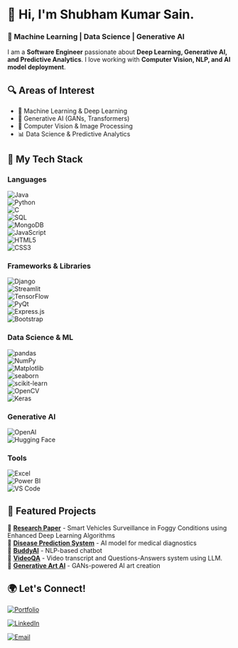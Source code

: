 # 👋 Hi, I'm Shubham Kumar Sain.  
### 🚀 Machine Learning | Data Science | Generative AI  

I am a **Software Engineer** passionate about **Deep Learning, Generative AI, and Predictive Analytics**. I love working with **Computer Vision, NLP, and AI model deployment**.

## 🔍 Areas of Interest  
- 🧠 Machine Learning & Deep Learning  
- 🤖 Generative AI (GANs, Transformers)  
- 🔬 Computer Vision & Image Processing  
- 📊 Data Science & Predictive Analytics  

## 🚀 My Tech Stack  

### Languages  
![Java](https://img.shields.io/badge/Java-007396?style=for-the-badge&logo=java&logoColor=white)  
![Python](https://img.shields.io/badge/Python-3776AB?style=for-the-badge&logo=python&logoColor=white)  
![C](https://img.shields.io/badge/C-00599C?style=for-the-badge&logo=c&logoColor=white)  
![SQL](https://img.shields.io/badge/SQL-4479A1?style=for-the-badge&logo=mysql&logoColor=white)  
![MongoDB](https://img.shields.io/badge/MongoDB-47A248?style=for-the-badge&logo=mongodb&logoColor=white)  
![JavaScript](https://img.shields.io/badge/JavaScript-F7DF1E?style=for-the-badge&logo=javascript&logoColor=black)  
![HTML5](https://img.shields.io/badge/HTML5-E34F26?style=for-the-badge&logo=html5&logoColor=white)  
![CSS3](https://img.shields.io/badge/CSS3-1572B6?style=for-the-badge&logo=css3&logoColor=white)  

### Frameworks & Libraries  
![Django](https://img.shields.io/badge/Django-092E20?style=for-the-badge&logo=django&logoColor=white)  
![Streamlit](https://img.shields.io/badge/Streamlit-FF4B4B?style=for-the-badge&logo=streamlit&logoColor=white)  
![TensorFlow](https://img.shields.io/badge/TensorFlow-FF6F00?style=for-the-badge&logo=tensorflow&logoColor=white)  
![PyQt](https://img.shields.io/badge/PyQt-41CD52?style=for-the-badge&logo=qt&logoColor=white)  
![Express.js](https://img.shields.io/badge/Express.js-000000?style=for-the-badge&logo=express&logoColor=white)  
![Bootstrap](https://img.shields.io/badge/Bootstrap-7952B3?style=for-the-badge&logo=bootstrap&logoColor=white)  

### Data Science & ML  
![pandas](https://img.shields.io/badge/Pandas-150458?style=for-the-badge&logo=pandas&logoColor=white)  
![NumPy](https://img.shields.io/badge/NumPy-013243?style=for-the-badge&logo=numpy&logoColor=white)  
![Matplotlib](https://img.shields.io/badge/Matplotlib-0077B5?style=for-the-badge&logo=matplotlib&logoColor=white)  
![seaborn](https://img.shields.io/badge/Seaborn-3776AB?style=for-the-badge&logo=python&logoColor=white)  
![scikit-learn](https://img.shields.io/badge/scikit--learn-F7931E?style=for-the-badge&logo=scikit-learn&logoColor=white)  
![OpenCV](https://img.shields.io/badge/OpenCV-5C3EE8?style=for-the-badge&logo=opencv&logoColor=white)  
![Keras](https://img.shields.io/badge/Keras-D00000?style=for-the-badge&logo=keras&logoColor=white)  

### Generative AI  
![OpenAI](https://img.shields.io/badge/OpenAI-412991?style=for-the-badge&logo=openai&logoColor=white)  
![Hugging Face](https://img.shields.io/badge/Hugging%20Face-FFD54F?style=for-the-badge&logo=huggingface&logoColor=black)  

### Tools  
![Excel](https://img.shields.io/badge/Excel-217346?style=for-the-badge&logo=microsoft-excel&logoColor=white)  
![Power BI](https://img.shields.io/badge/Power%20BI-F2C811?style=for-the-badge&logo=powerbi&logoColor=black)  
![VS Code](https://img.shields.io/badge/VS%20Code-007ACC?style=for-the-badge&logo=visual-studio-code&logoColor=white)  


## 📌 Featured Projects  
  
🔹 **[Research Paper](https://github.com/shubh637/Dehazer)** - Smart Vehicles Surveillance in Foggy Conditions using Enhanced Deep Learning Algorithms </br>
🔹 **[Disease Prediction System](https://github.com/shubh637/Disease_prediction)** - AI model for medical diagnostics  
🔹 **[BuddyAI](https://github.com/shubh637/BuddyAI)** - NLP-based chatbot  
🔹 **[VideoQA](https://github.com/shubh637/VideoQA-using-LLM)** - Video transcript and Questions-Answers system using LLM. </br>
🔹 **[Generative Art AI](https://github.com/shubh637/Text_to_Image_using_generative-AI)** - GANs-powered AI art creation



## 🌍 Let's Connect!  
[![Portfolio](https://img.shields.io/badge/Visit-Portfolio-orange?style=for-the-badge)](https://shubh637.github.io/portfolio/)

[![LinkedIn](https://img.shields.io/badge/LinkedIn-0A66C2?style=for-the-badge&logo=linkedin&logoColor=white)](https://www.linkedin.com/in/shubham-sain-b63882250/)  

[![Email](https://img.shields.io/badge/Email-D14836?style=for-the-badge&logo=gmail&logoColor=white)](mailto:shubhamsain9640@gmail.com)

